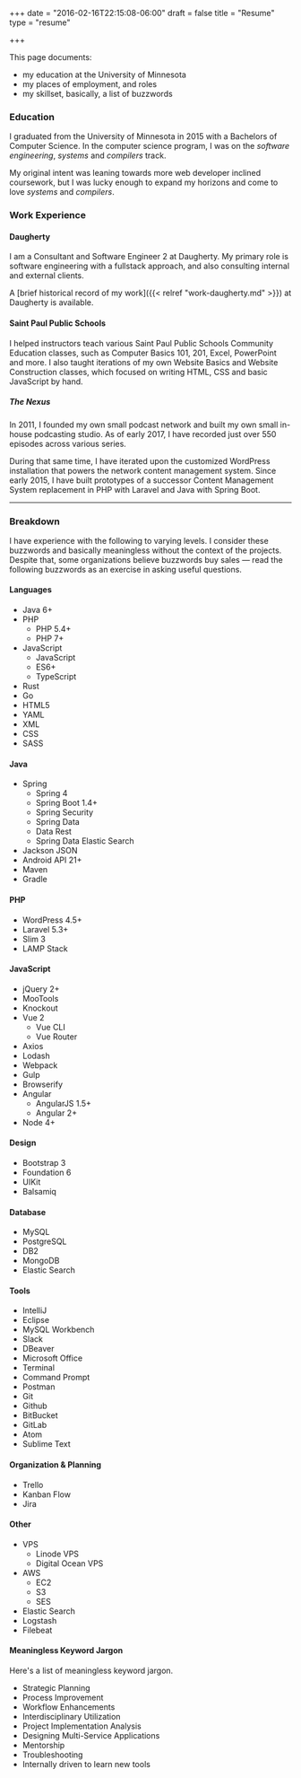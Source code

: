 +++
date = "2016-02-16T22:15:08-06:00"
draft = false
title = "Resume"
type = "resume"

+++

This page documents:

- my education at the University of Minnesota
- my places of employment, and roles
- my skillset, basically, a list of buzzwords

### Education

I graduated from the University of Minnesota in 2015 with a Bachelors of Computer Science. In the computer science program, I was on the *software engineering*, *systems* and *compilers* track.

My original intent was leaning towards more web developer inclined coursework, but I was lucky enough to expand my horizons and come to love *systems* and *compilers*.


### Work Experience

#### Daugherty

I am a Consultant and Software Engineer 2 at Daugherty. My primary role is software engineering with a fullstack approach, and also consulting internal and external clients.

A [brief historical record of my work]({{< relref "work-daugherty.md" >}}) at Daugherty is available.
#### Saint Paul Public Schools

I helped instructors teach various Saint Paul Public Schools Community Education classes, such as Computer Basics 101, 201, Excel, PowerPoint and more. I also taught iterations of my own Website Basics and Website Construction classes, which focused on writing HTML, CSS and basic JavaScript by hand.

##### The Nexus

In 2011, I founded my own small podcast network and built my own small in-house podcasting studio. As of early 2017, I have recorded just over 550 episodes across various series.

During that same time, I have iterated upon the customized WordPress installation that powers the network content management system. Since early 2015, I have built prototypes of a successor Content Management System replacement in PHP with Laravel and Java with Spring Boot.

---

### Breakdown

I have experience with the following to varying levels. I consider these buzzwords and basically meaningless without the context of the projects. Despite that, some organizations believe buzzwords buy sales &mdash; read the following buzzwords as an exercise in asking useful questions.

#### Languages

- Java 6+
- PHP
  - PHP 5.4+
  - PHP 7+
- JavaScript
  - JavaScript
  - ES6+
  - TypeScript
- Rust
- Go
- HTML5
- YAML
- XML
- CSS
- SASS

#### Java

- Spring
  - Spring 4
  - Spring Boot 1.4+
  - Spring Security
  - Spring Data
  - Data Rest
  - Spring Data Elastic Search
- Jackson JSON
- Android API 21+
- Maven
- Gradle

#### PHP

- WordPress 4.5+
- Laravel 5.3+
- Slim 3
- LAMP Stack

#### JavaScript

- jQuery 2+
- MooTools
- Knockout
- Vue 2
  - Vue CLI
  - Vue Router
- Axios
- Lodash
- Webpack
- Gulp
- Browserify
- Angular
  - AngularJS 1.5+
  - Angular 2+
- Node 4+

#### Design

- Bootstrap 3
- Foundation 6
- UIKit
- Balsamiq

#### Database

- MySQL
- PostgreSQL
- DB2
- MongoDB
- Elastic Search

#### Tools

- IntelliJ
- Eclipse
- MySQL Workbench
- Slack
- DBeaver
- Microsoft Office
- Terminal
- Command Prompt
- Postman
- Git
- Github
- BitBucket
- GitLab
- Atom
- Sublime Text

#### Organization & Planning

- Trello
- Kanban Flow
- Jira

#### Other

- VPS
  - Linode VPS
  - Digital Ocean VPS
- AWS
  - EC2
  - S3
  - SES
- Elastic Search
- Logstash
- Filebeat

#### Meaningless Keyword Jargon

Here's a list of meaningless keyword jargon.

- Strategic Planning
- Process Improvement
- Workflow Enhancements
- Interdisciplinary Utilization
- Project Implementation Analysis
- Designing Multi-Service Applications
- Mentorship
- Troubleshooting
- Internally driven to learn new tools
